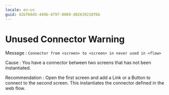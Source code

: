 ```yaml
---
locale: en-us
guid: 42bf68d5-449b-479f-8009-d02639218f6b
---
```


# Unused Connector Warning

Message
:   `Connector from <screen> to <screen> in never used in <flow>`

Cause
:   You have a connector between two screens that has not been instantiated.

Recommendation
:   Open the first screen and add a Link or a Button to connect to the second screen. This instantiates the connector defined in the web flow.  
